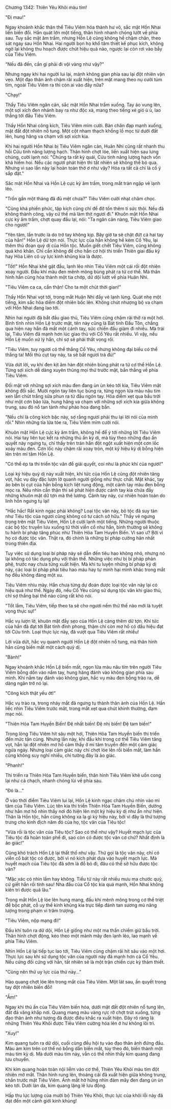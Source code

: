 




Chương 1342: Thiên Yêu Khôi màu tím!


"Đi mau!"

Ngay khoảnh khắc thân thể Tiêu Viêm hóa thành hư vô, sắc mặt Hồn Nhai liền biến đổi. Hắn quát lớn một tiếng, thân hình nhanh chóng lướt về phía sau. Tuy sắc mặt âm trầm, nhưng Hồn Lệ cũng không hề chậm chân, theo sát ngay sau Hồn Nhai. Hai người bọn họ khổ tâm thiết kế phục kích, không ngờ lại không thu hoạch được chút hiệu quả nào, ngược lại còn rơi vào bẫy của Tiêu Viêm.

"Nếu đã đến, cần gì phải đi vội vàng như vậy?"

Nhưng ngay khi hai người lui lại, mảnh không gian phía sau lại đột nhiên vặn vẹo. Một đạo thân ảnh chậm rãi xuất hiện, trên mặt mang theo nụ cười tủm tỉm, ngoài Tiêu Viêm ra thì còn ai vào đây nữa?

"Chạy!"

Thấy Tiêu Viêm ngăn cản, sắc mặt Hồn Nhai trầm xuống. Tay áo vung lên, một sợi xích đen nhánh bay ra như độc xà, mang theo tiếng xé gió ù ù, lao thẳng tới đầu Tiêu Viêm.

Thấy Hồn Nhai công kích, Tiêu Viêm mỉm cười. Bàn chân đạp mạnh xuống, mặt đất đột nhiên nổ tung. Một cột nham thạch khổng lồ mọc từ dưới đất lên, hung hăng va chạm với sợi xích kia.

Khi hai người Hồn Nhai bị Tiêu Viêm ngăn cản, Huân Nhi cũng rất nhanh thu hồi Cửu tinh năng lượng hạch. Thân hình chợt lóe, liền xuất hiện sau lưng chúng, cười lạnh nói: "Chúng ta rất kỳ quái, Cửu tinh năng lượng hạch vốn khá hiếm hoi. Nếu các ngươi phát hiện thì tất nhiên sẽ không thể bỏ qua. Nhưng vì sao lần này lại hoàn toàn thờ ơ như vậy? Hóa ra tất cả chỉ là cố ý sắp đặt."

Săc mặt Hồn Nhai và Hồn Lệ cực kỳ âm trầm, trong mắt tràn ngập vẻ lạnh lẽo.

"Trốn gần một tháng đã đủ mệt chưa?" Tiêu Viêm cười nhạt châm chọc.

"Cũng khá phiền phức, tập kích cũng chỉ để đỡ tốn thêm tí sức thôi. Nếu đã không thành công, vậy cứ thế mà làm thịt ngươi đi." Khuôn mặt Hồn Nhai cực kỳ âm trầm, chợt quay đầu lại, nói: "Ta ngăn cản nàng, Tiêu Viêm giao cho ngươi!"

"Yên tâm, lần trước là do trở tay không kịp. Bây giờ ta sẽ chặt đứt cả hai tay của hắn!" Hồn Lệ dữ tợn nói. Thực lực của hắn không hề kém Cổ Yêu, lại thêm thủ đoạn quỷ dị của Hồn tộc. Muốn giết chết Tiêu Viêm, cũng không quá khó khăn. Chỉ cần không để cho hắn cơ hội thi triển Thiên giai đấu kỹ hay Hỏa Liên có uy lực kinh khủng kia là được.

"Tốt!" Hồn Nhai khẽ gật đầu, lạnh lẽo nhìn Tiêu Viêm một cái rồi đột nhiên xoay người. Đấu khí màu đen mênh mông bùng phát ra từ cơ thể. Mà thân hình hắn cũng hóa thành một tia chớp, dữ dội lướt về phía Huân Nhi.

"Tiêu Viêm ca ca, cẩn thận! Cho ta một chút thời gian!"

Thấy Hồn Nhai vọt tới, trong mắt Huân Nhi đầy vẻ lạnh lùng. Quát nhẹ một tiếng, kim sắc hỏa diễm đột nhiên bốc lên. Không chút nhượng bộ va chạm với Hồn Nhai đang lao tới.

Nhìn hai người đã bắt đầu giao thủ, Tiêu Viêm cũng chậm rãi thở ra một hơi. Bình tĩnh nhìn Hồn Lệ trước mặt, tên này cũng là Bát tinh Đấu Tôn, chẳng qua hiện nay hắn đã mất một cánh tay, sức chiến đấu giảm đi nhiều. Mà trái lại, Tiêu Viêm đã mạnh hơn lúc giao thủ với Cổ Yêu rất nhiều. Vì vậy, nếu Hồn Lệ muốn xử lý hắn, chỉ sợ sẽ phải thất vọng rồi.

"Tiêu Viêm, tuy ngươi có thể thắng Cổ Yêu, nhưng không đại biểu có thể thắng ta! Mối thù cụt tay này, ta sẽ bắt ngươi trả đủ!"

Vừa dứt lời, vụ khí đen kịt âm hàn đột nhiên bùng phát ra từ cơ thể Hồn Lệ. Từng sợi xích dễ dàng xuyên thủng mọi thứ trước mặt, bắn thẳng về phía Tiêu Viêm.

Đối mặt với những sợi xích màu đen đang ùn ùn kéo tới kia, Tiêu Viêm mặt không đổi sắc. Mười ngón tay liên tục búng ra, từng ngọn lửa màu nâu tím xen lẫn chút trắng sữa phun ra từ đầu ngón tay. Hỏa diễm xẹt qua bầu trời như một cơn bão lửa, hung hăng va chạm với những sợi xích kia giữa không trung, sau đó nổ tan tành như pháo hoa đang bắn.

"Nếu chỉ là công kích bậc này, sợ rằng ngươi phải thu lại lời nói của mình rồi." Nhìn những tia lửa tóe ra, Tiêu Viêm mỉm cười nói.

Khuôn mặt Hồn Lệ cực kỳ âm trầm, không hề để ý tới những lời Tiêu Viêm nói. Hai tay liên tục kết ra những thủ ấn kỳ dị, mà tùy theo những đạo ấn quyết này ngưng tụ, chỉ thấy trên trán hắn đột ngột xuất hiện một cơn lốc xoáy màu đen. Cơn lốc này chậm rãi xoay tròn, một ký hiệu kỳ dị bỗng hiện lên trên mi tâm Hồn Lệ.

"Có thể ép ta thi triển tộc văn để giải quyết, coi như là phúc khí của ngươi!"

Loại ký hiệu quỷ dị này xuất hiện, khí tức của Hồn Lệ cũng đột nhiên tăng vọt, hắc vụ dày đặc lượn lờ quanh người giống như thực chất. Mặt khác, tay áo bên bị cụt của hắn bỗng kịch liệt rung động, một cánh tay màu đen bỗng mọc ra. Nếu nhìn cẩn thận thì sẽ phát hiện được cánh tay kia chứa đầy những khuôn mặt dữ tợn mà thê lương. Cánh tay này, cư nhiên hoàn toàn do linh hồn ngưng tụ lại!

"Hắc hắc! Rất kinh ngạc phải không? Loại tộc văn này, bộ tộc đã suy tàn như Tiêu tộc của ngươi cũng không có tư cách sở hữu." Thấy vẻ ngưng trọng trên mặt Tiêu Viêm, Hồn Lệ cười lạnh một tiếng. Những người thuộc các bộ tộc truyền lưu xuống từ thời viễn cổ như hắn, bình thường sẽ không tu hành bí pháp tăng phúc như Thiên Hỏa Tam Huyền Biến. Vì sao ư? Bởi vì họ có được tộc văn. Thật ra, đó chính là những bí pháp cường hãn nhất trong thiên địa.

Tuy việc sử dụng loại bí pháp này sẽ dẫn đến tiêu hao không nhỏ, nhưng nó lại không có tác dụng phụ với thân thể. Những việc như bị bí pháp phản phệ, trước nay chưa từng xuất hiện. Mà khi tu luyện những bí pháp kỳ dị này, các loại bí pháp phải tiêu hao máu hay tự mình hại mình khác trong mắt họ đều không đáng một xu.

Tiêu Viêm nhíu mày. Hắn chưa từng dự đoán được loại tộc văn này lại có hiệu quả như thế. Ngày đó, nếu Cổ Yêu cũng sử dụng tộc văn khi giao thủ, chỉ sợ thắng bại thế nào cũng rất khó nói.

"Tốt lắm, Tiêu Viêm, tiếp theo ta sẽ cho ngươi nếm thử thế nào mới là tuyệt vọng thực sự!"

Hắc vụ lượn lờ, khuôn mặt đầy sẹo của Hồn Lệ càng thêm dữ tợn. Khí tức của hắn đã đạt tới Bát tinh đỉnh phong, thậm chí còn mơ hồ có dấu hiệu đạt tới Cửu tinh. Loại thực lực này, đã vượt qua Tiêu Viêm rất nhiều!

Lời vừa dứt, hắc vụ quanh người Hồn Lệ đột nhiên nổ tung, mà thân hình hắn cũng biến mất một cách quỷ dị.

"Bành!"

Ngay khoảnh khắc Hồn Lệ biến mất, ngọn lửa màu nâu tím trên người Tiêu Viêm bỗng dồn vào nắm tay, hung hăng đánh vào không gian phía sau mình. Khi nắm tay đánh vào không gian, hắc vụ màu đen bỗng trào ra, dễ dàng ngăn trở nó lại.

"Công kích thật yếu ớt!"

Hắc vụ trào ra, trong nháy mắt đã ngưng tụ thành thân ảnh của Hồn Lệ. Hắn liếc nhìn Tiêu Viêm trước măt, trong mắt xẹt qua chút khinh thường, đạm mạc nói.

"Thiên Hỏa Tam Huyền Biến! Đệ nhất biến! Đệ nhị biến! Đệ tam biến!"

Trong lòng Tiêu Viêm hít sâu một hơi, Thiên Hỏa Tam Huyền biến thi triển đến mức tận cùng. Nhưng lần này, khi đấu khí trong cơ thể Tiêu Viêm tăng vọt, hắn lại đột nhiên mơ hồ cảm thấy ở mi tâm truyền đến một cảm giác ngứa ngáy. Nhưng loại cảm giác này chỉ chợt lóe lên rồi biến mất, làm hắn cũng không suy nghĩ nhiều, chỉ tưởng đây là ảo giác.

"Phanh!"

Thi triển ra Thiên Hỏa Tam Huyền biến, thân hình Tiêu Viêm khẽ uốn cong lại như cá chạch, nhanh chóng lùi về phía sau.

"Đó là…"

Ở vào thời điểm Tiêu Viêm lui lại, Hồn Lệ kinh ngạc chăm chú nhìn vào mi tâm của Tiêu Viêm. Lúc tên kia thi triển Thiên Hỏa Tam Huyền Biến, dường như hắn mơ hồ nhìn thấy nơi đó hiện lên một ký hiệu kỳ dị như ẩn như hiện. Thân là Hồn tộc, hắn cũng không xa lạ gì ký hiệu này, bởi vì đây là thứ tượng trưng cho kình địch năm đó của họ, tộc văn của Tiêu tộc!

"Vừa rồi là tộc văn của Tiêu tộc? Sao có thể như vậy? Huyết mạch lực của Tiêu tộc đã hoàn toàn phế đi, sao còn có được tộc văn cơ chứ? Nhất định là ảo giác!"

Cũng khó trách Hồn Lệ lại thất thố như vậy. Thứ gọi là tộc văn này, chỉ có viễn cổ bát tộc có được, bởi vì nó kích phát dựa vào huyết mạch lực. Mà huyết mạch của Tiêu tộc đã sớm là đồ bỏ đi, đâu có thể sở hữu được tộc văn?

"Mặc xác có nhìn lầm hay không. Tiểu tử này rất nhiều mưu ma chước quỷ, cứ giết hắn rồi tính sau! Nha đầu của Cổ tộc kia quá mạnh, Hồn Nhai không kiên trì được quá lâu."

Trong mắt Hồn Lệ lóe lên hung mang, đấu khí mênh mông trong cơ thể triệt để bộc phát, cỗ uy thế kinh khủng kia trực tiếp đánh tan sương mù năng lượng trong phạm vi trăm trượng.

"Tiêu Viêm, nộp mạng đi!"

Đấu khí tuôn ra dữ dội, Hồn Lệ giống như một ma thần chiếm giữ bầu trời. Thân hình chợt động, kéo theo một mảnh mây đen lạnh lẽo, lao mạnh về phía Tiêu Viêm.

Nhìn Hồn Lệ lại tiếp tục lao tới, Tiêu Viêm cũng chậm rãi hít sâu vào một hơi. Thực lực sau khi sử dụng tộc văn của người này đã mạnh hơn cả Cổ Yêu. Nếu cứng đối cứng với hắn, tất nhiên sẽ là một trận chiến cực kỳ thảm thiết.

"Cũng nên thử uy lực của thứ này…"

Hào quang chợt lóe lên trong mắt của Tiêu Viêm. Một lát sau, ấn quyết trong tay đột nhiên biến đổi!

"Ầm!"

Ngay khi thủ ấn của Tiêu Viêm biến hóa, dưới mặt đất đột nhiên nổ tung lên, đất đá văng khắp nơi. Quang mang màu vàng rực rỡ chợt trút xuống, từng đạo thân ảnh như tượng đá được điêu khắc ra xuất hiện. Đây rõ ràng là những Thiên Yêu Khôi được Tiêu Viêm cường hóa lên ở hư không lôi trì.

"Xuy!"

Kim quang tuôn ra dữ dội, cuối cùng đều hội tụ vào đạo thân ảnh đứng đầu. Màu ám kim trên cơ thể nó bỗng dần biến mất, tùy theo đó, biến thành một màu tím kỳ dị. Mà dưới màu tím này, vẫn có thể nhìn thấy kim quang đang lưu chuyển.

Khi kim quang hoàn toàn nội liễm vào cơ thể, Thiên Yêu Khôi màu tím đột nhiên mở mắt. Thân hình rung lên, thoáng cái đã xuất hiện giữa không trung, chắn trước mặt Tiêu Viêm. Ánh mắt hờ hững nhìn đám mây đen đang ùn ùn kéo tới. Dưới làn da, kim quang lặng lẽ lưu động.

Hấp thu lực lượng của mười bộ Thiên Yêu Khôi, thực lực của khôi lỗi này đã đạt đến một cảnh giới kinh khủng!




